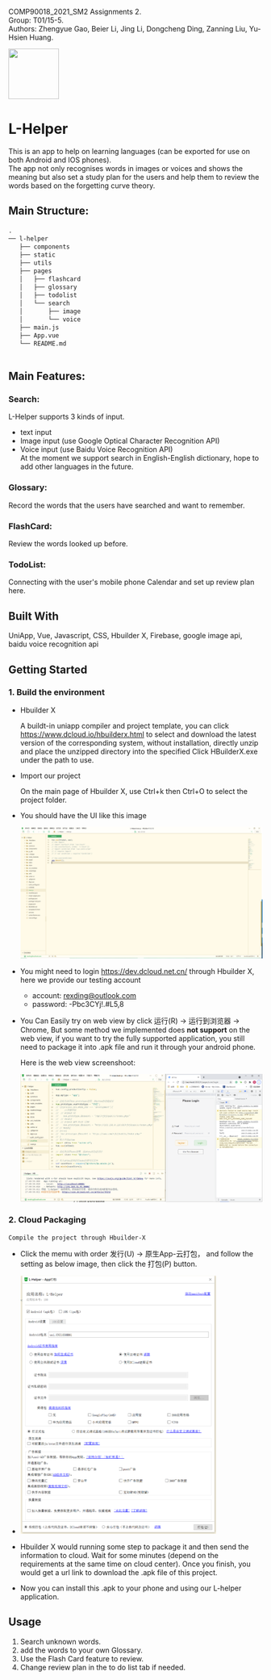 COMP90018_2021_SM2 Assignments 2.  
Group: T01/15-5.   
Authors: Zhengyue Gao, Beier Li, Jing Li, Dongcheng Ding, Zanning Liu, Yu-Hsien Huang. 

<img src=./blob/main/static/icons/logo.png width="100" height="100">

# L-Helper

This is an app to help on learning languages (can be exported for use on both Android and IOS phones).     
The app not only recognises words in images or voices and shows the meaning but also set a study plan for the users and help them to review the words based on the forgetting curve theory.  


## Main Structure:

```
.
── l-helper 
   ├── components   
   ├── static   
   ├── utils   
   ├── pages   
   │   ├── flashcard   
   │   ├── glossary   
   │   ├── todolist   
   │   └── search   
   │       ├── image
   │       └── voice
   ├── main.js   
   ├── App.vue   
   └── README.md
   
```

## Main Features:

### Search:
L-Helper supports 3 kinds of input.  
  * text input
  * Image input (use Google Optical Character Recognition API)
  * Voice input (use Baidu Voice Recognition API)   
At the moment we support search in English-English dictionary, hope to add other languages in the future.

### Glossary:
Record the words that the users have searched and want to remember.

### FlashCard:
Review the words looked up before.

### TodoList:
Connecting with the user's mobile phone Calendar and set up review plan here.


## Built With

UniApp, Vue, Javascript, CSS, Hbuilder X, Firebase, google image api, baidu voice recognition api

## Getting Started

### 1. Build the environment

* Hbuilder X

  A buildt-in uniapp compiler and project template, you can click https://www.dcloud.io/hbuilderx.html to select and download the latest version of the corresponding system, without installation, directly unzip and place the unzipped directory into the specified Click HBuilderX.exe under the path to use.

* Import our project

  On the main page of Hbuilder X, use Ctrl+k then Ctrl+O to select the project folder. 

* You should have the UI like this image

  <img src=".\readmeImage\image-20211105165635217.png" alt="image-20211105170104348" style="zoom:50%;" />

* You might need to login https://dev.dcloud.net.cn/ through Hbuilder X, here we provide our testing account

  * account: rexding@outlook.com
  * password: -Pbc3CYj!.#L5,8
  
* You Can Easily try on web view by click 运行(R) -> 运行到浏览器 -> Chrome, But some method we implemented does **not support** on the web view, if you want to try the fully supported application, you still need to package it into .apk file and run it through your android phone.

  Here is the web view screenshoot:

  <img src=".\readmeImage\image-20211105174207189.png" alt="image-20211105170104348" style="zoom:50%;" />

### 2. Cloud Packaging

 	Compile the project through Hbuilder-X

* Click the memu with order 发行(U) -> 原生App-云打包， and follow the setting as below image, then click the 打包(P) button. 

* <img src=".\readmeImage\image-20211105170104348.png" alt="image-20211105170104348" style="zoom:50%;" />

* Hbuilder X would running some step to package it and then send the information to cloud. Wait for some minutes (depend on the requirements at the same time on cloud center). Once you finish, you would get a url link to download the .apk file of this project.

* Now you can install this .apk to your phone and using our L-helper application.

  

## Usage

1. Search unknown words.
2. add the words to your own Glossary.
3. Use the Flash Card feature to review.
4. Change review plan in the to do list tab if needed.



